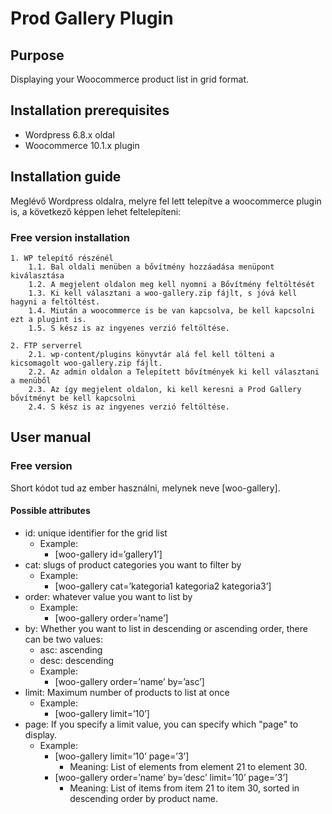 # Prod Gallery Plugin

## Purpose

Displaying your Woocommerce product list in grid format.

## Installation prerequisites

* Wordpress 6.8.x oldal
* Woocommerce 10.1.x plugin

## Installation guide

Meglévő Wordpress oldalra, melyre fel lett telepítve a woocommerce plugin is, a következő képpen lehet feltelepíteni:

### Free version installation

    1. WP telepítő részénél
        1.1. Bal oldali menüben a bővítmény hozzáadása menüpont kiválasztása
        1.2. A megjelent oldalon meg kell nyomni a Bővítmény feltöltését
        1.3. Ki kell választani a woo-gallery.zip fájlt, s jóvá kell hagyni a feltöltést.
        1.4. Miután a woocommerce is be van kapcsolva, be kell kapcsolni ezt a plugint is.
        1.5. S kész is az ingyenes verzió feltöltése.

    2. FTP serverrel
        2.1. wp-content/plugins könyvtár alá fel kell tölteni a kicsomagolt woo-gallery.zip fájlt.
        2.2. Az admin oldalon a Telepített bővítmények ki kell választani a menüből
        2.3. Az így megjelent oldalon, ki kell keresni a Prod Gallery bővítményt be kell kapcsolni
        2.4. S kész is az ingyenes verzió feltöltése.

## User manual

### Free version

Short kódot tud az ember használni, melynek neve [woo-gallery].

#### Possible attributes

* id: unique identifier for the grid list
    * Example:
        * [woo-gallery id=’gallery1’]
* cat: slugs of product categories you want to filter by
    * Example:
        * [woo-gallery cat=’kategoria1 kategoria2 kategoria3’]
* order: whatever value you want to list by
    * Example:
        * [woo-gallery order=’name’]
* by: Whether you want to list in descending or ascending order, there can be two values:
    * asc: ascending
    * desc: descending
    * Example:
        * [woo-gallery order=’name’ by=’asc’]
* limit: Maximum number of products to list at once
    * Example:
        * [woo-gallery limit=’10’]
* page: If you specify a limit value, you can specify which "page" to display.
    * Example:
        * [woo-gallery limit=’10’ page=’3’]
            * Meaning: List of elements from element 21 to element 30.
        * [woo-gallery order=’name’ by=’desc’ limit=’10’ page=’3’]
            * Meaning: List of items from item 21 to item 30, sorted in descending order by product name.